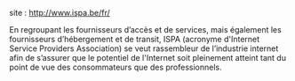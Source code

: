 <!-- TITLE: ISPA -->
<!-- SUBTITLE: Association belge des fournisseurs de services internet  -->

site : http://www.ispa.be/fr/

En regroupant les fournisseurs d’accès et de services, mais également les fournisseurs d’hébergement et de transit, ISPA (acronyme d'Internet Service Providers Association) se veut rassembleur de l’industrie internet afin de s’assurer que le potentiel de l'Internet soit pleinement atteint tant du point de vue des consommateurs que des professionnels.

